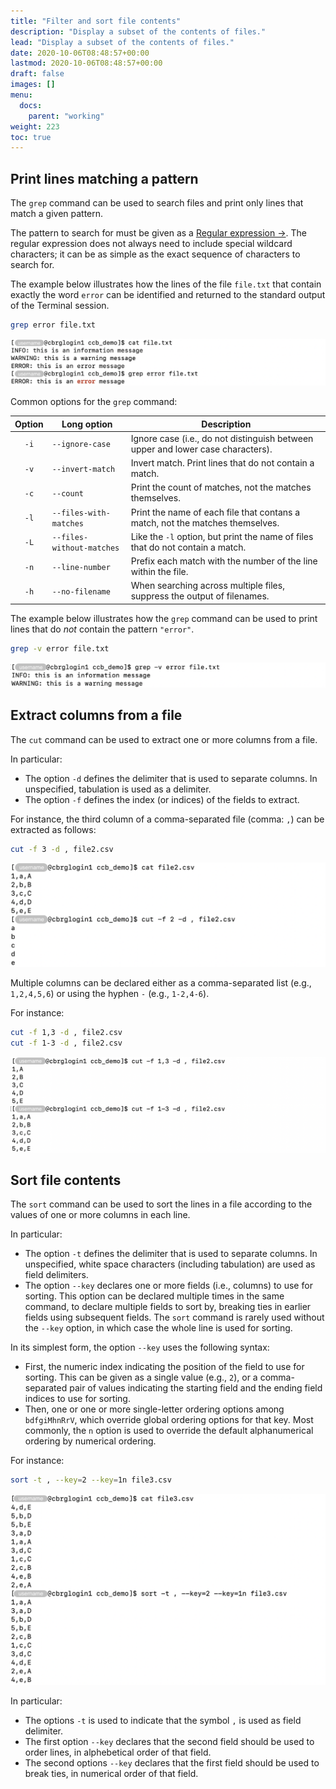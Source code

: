 ```yaml
---
title: "Filter and sort file contents"
description: "Display a subset of the contents of files."
lead: "Display a subset of the contents of files."
date: 2020-10-06T08:48:57+00:00
lastmod: 2020-10-06T08:48:57+00:00
draft: false
images: []
menu:
  docs:
    parent: "working"
weight: 223
toc: true
---
```


## Print lines matching a pattern

The `grep` command can be used to search files and print only lines that
match a given pattern.

The pattern to search for must be given as a [Regular expression →][regular-expression-info].
The regular expression does not always need to include special wildcard characters;
it can be as simple as the exact sequence of characters to search for.

The example below illustrates how the lines of the file `file.txt`
that contain exactly the word `error` can be identified and returned to the
standard output of the Terminal session.

```bash
grep error file.txt 
```

![Printing lines that match a pattern in a file.](grep.png)

Common options for the `grep` command:

| Option | Long option | Description |
|:------:| ----------- | ----------- |
|  `-i`  | `--ignore-case` | Ignore case (i.e., do not distinguish between upper and lower case characters).  |
|  `-v`  | `--invert-match` | Invert match. Print lines that do not contain a match. |
|  `-c`  | `--count`   | Print the count of matches, not the matches themselves. |
|  `-l`  | `--files-with-matches` | Print the name of each file that contans a match, not the matches themselves. |
|  `-L`  | `--files-without-matches` | Like the `-l` option, but print the name of files that do not contain a match. |
|  `-n`  | `--line-number` | Prefix each match with the number of the line within the file. |
|  `-h`  | `--no-filename` | When searching across multiple files, suppress the output of filenames. |

The example below illustrates how the `grep` command can be used
to print lines that do _not_ contain the pattern `"error"`.

```bash
grep -v error file.txt
```

![Printing lines that do not match a pattern in a file.](grep-v.png)

## Extract columns from a file

The `cut` command can be used to extract one or more columns from a file.

In particular:

- The option `-d` defines the delimiter that is used to separate columns.
  In unspecified, tabulation is used as a delimiter.
- The option `-f` defines the index (or indices) of the fields to extract.

For instance, the third column of a comma-separated file (comma: `,`)
can be extracted as follows:

```bash
cut -f 3 -d , file2.csv
```

![Extract a column from a file.](cut-f-d.png)

Multiple columns can be declared either as a comma-separated list (e.g., `1,2,4,5,6`)
or using the hyphen `-` (e.g., `1-2,4-6`).

For instance:

```bash
cut -f 1,3 -d , file2.csv
cut -f 1-3 -d , file2.csv
```

![Extract multiple columns from a file.](cut-range.png)

## Sort file contents

The `sort` command can be used to sort the lines in a file
according to the values of one or more columns in each line.

In particular:

- The option `-t` defines the delimiter that is used to separate columns.
  In unspecified, white space characters (including tabulation) are used as
  field delimiters.
- The option `--key` declares one or more fields (i.e., columns) to use
  for sorting.
  This option can be declared multiple times in the same command,
  to declare multiple fields to sort by, breaking ties in earlier fields
  using subsequent fields.
  The `sort` command is rarely used without the `--key` option,
  in which case the whole line is used for sorting.

In its simplest form, the option `--key` uses the following syntax:

- First, the numeric index indicating the position of the field to use
  for sorting.
  This can be given as a single value (e.g., `2`),
  or a comma-separated pair of values indicating the 
  starting field and the ending field indices to use for sorting.
- Then, one or one or more single-letter ordering options among
  `bdfgiMhnRrV`, which override global ordering options for that key.
  Most commonly, the `n` option is used to override the default
  alphanumerical ordering by numerical ordering.

For instance:

```bash
sort -t , --key=2 --key=1n file3.csv
```

![Sort a file using multiple keys.](sort-keys.png)

In particular:

- The options `-t` is used to indicate that the symbol `,`
  is used as field delimiter.
- The first option `--key` declares that the second field should be used
  to order lines, in alphebetical order of that field.
- The second options `--key` declares that the first field should be used
  to break ties, in numerical order of that field.

<!-- Link definitions -->

[regular-expression-info]: https://www.regular-expressions.info/quickstart.html
